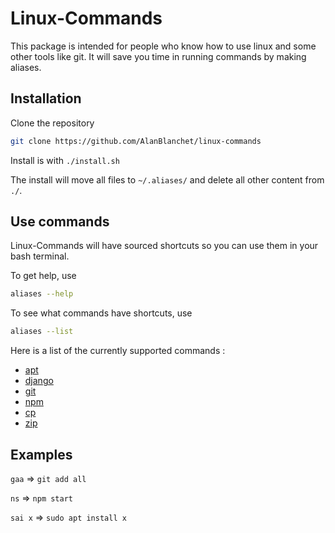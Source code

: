# Linux-Commands

This package is intended for people who know how to use linux and some other tools like git.
It will save you time in running commands by making aliases.

## Installation

Clone the repository

```bash
git clone https://github.com/AlanBlanchet/linux-commands
```

Install is with `./install.sh`

The install will move all files to `~/.aliases/` and delete all other content from `./`.

## Use commands

Linux-Commands will have sourced shortcuts so you can use them in your bash terminal.

To get help, use

```bash
aliases --help
```

To see what commands have shortcuts, use

```bash
aliases --list
```

Here is a list of the currently supported commands :

- [apt](https://github.com/AlanBlanchet/linux-commands/blob/master/src/apt.txt)
- [django](https://github.com/AlanBlanchet/linux-commands/blob/master/src/django.txt)
- [git](https://github.com/AlanBlanchet/linux-commands/blob/master/src/git.txt)
- [npm](https://github.com/AlanBlanchet/linux-commands/blob/master/src/npm.txt)
- [cp](https://github.com/AlanBlanchet/linux-commands/blob/master/src/cp.txt)
- [zip](https://github.com/AlanBlanchet/linux-commands/blob/master/src/zip.txt)

## Examples

`gaa` => `git add all`

`ns` => `npm start`

`sai x` => `sudo apt install x`